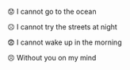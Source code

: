 

😟 I cannot go to the ocean<br />

☹️ I cannot try the streets at night<br />

😨 I cannot wake up in the morning<br />

😣 Without you on my mind<br />

